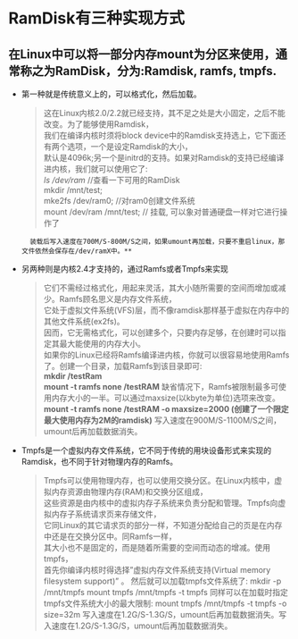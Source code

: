 # RamDisk有三种实现方式
## 在Linux中可以将一部分内存mount为分区来使用，通常称之为RamDisk，分为:Ramdisk, ramfs, tmpfs.

- 第一种就是传统意义上的，可以格式化，然后加载。
    > 这在Linux内核2.0/2.2就已经支持，其不足之处是大小固定，之后不能改变。为了能够使用Ramdisk，  
    我们在编译内核时须将block device中的Ramdisk支持选上，它下面还有两个选项，一个是设定Ramdisk的大小，  
    默认是4096k;另一个是initrd的支持。如果对Ramdisk的支持已经编译进内核，我们就可以使用它了:         
        *ls /dev/ram* //查看一下可用的RamDisk               
        mkdir /mnt/test;                  
        mke2fs /dev/ram0; //对ram0创建文件系统           
        mount /dev/ram /mnt/test; // 挂载, 可以象对普通硬盘一样对它进行操作了
        
        
        装载后写入速度在700M/S-800M/S之间，如果umount再加载，只要不重启linux，那文件依然会保存在/dev/ramX中。**

- 另两种则是内核2.4才支持的，通过Ramfs或者Tmpfs来实现
    > 它们不需经过格式化，用起来灵活，其大小随所需要的空间而增加或减少。Ramfs顾名思义是内存文件系统，   
    它处于虚拟文件系统(VFS)层，而不像ramdisk那样基于虚拟在内存中的其他文件系统(ex2fs)。  
    因而，它无需格式化，可以创建多个，只要内存足够，在创建时可以指定其最大能使用的内存大小。   
    如果你的Linux已经将Ramfs编译进内核，你就可以很容易地使用Ramfs了。创建一个目录，加载Ramfs到该目录即可:    
        **mkdir /testRam**     
        **mount -t ramfs none /testRAM**
    缺省情况下，Ramfs被限制最多可使用内存大小的一半。可以通过maxsize(以kbyte为单位)选项来改变。      
        **mount -t ramfs none /testRAM -o maxsize=2000 (创建了一个限定最大使用内存为2M的ramdisk)**
    写入速度在900M/S-1100M/S之间，umount后再加载数据消失。



- Tmpfs是一个虚拟内存文件系统，它不同于传统的用块设备形式来实现的Ramdisk，也不同于针对物理内存的Ramfs。   
    > Tmpfs可以使用物理内存，也可以使用交换分区。在Linux内核中，虚拟内存资源由物理内存(RAM)和交换分区组成，   
    这些资源是由内核中的虚拟内存子系统来负责分配和管理。Tmpfs向虚拟内存子系统请求页来存储文件，   
    它同Linux的其它请求页的部分一样，不知道分配给自己的页是在内存中还是在交换分区中。同Ramfs一样，   
    其大小也不是固定的，而是随着所需要的空间而动态的增减。使用tmpfs，   
    首先你编译内核时得选择”虚拟内存文件系统支持(Virtual memory filesystem support)” 。
    然后就可以加载tmpfs文件系统了:
        mkdir -p /mnt/tmpfs
        mount tmpfs /mnt/tmpfs -t tmpfs
    同样可以在加载时指定tmpfs文件系统大小的最大限制:
        mount tmpfs /mnt/tmpfs -t tmpfs -o size=32m
    写入速度在1.2G/S-1.3G/S，umount后再加载数据消失。写入速度在1.2G/S-1.3G/S，umount后再加载数据消失。
